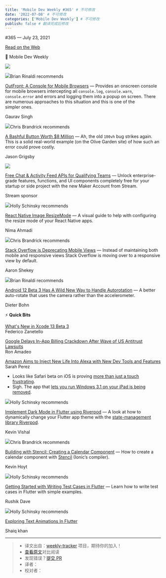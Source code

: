```yaml
---
title: 'Mobile Dev Weekly #365' # 不可修改
date: '2022-07-08' # 不可修改
categories: ['Mobile Dev Weekly'] # 不可修改
publish: false # 翻译完成后修改
---
```


<!--以上是预览信息，图片一张或限制百字左右，前者优先，全文请使用二级及以下标题-->
<!-- more -->

#​365 — July 23, 2021

[Read on the Web](https://mobiledevweekly.com/link/111514/web)

📱 Mobile Dev Weekly

[![](https://res.cloudinary.com/cpress/image/upload/w_1280,e_sharpen:60/n4or9k9xzyr3k5gppcpn.jpg)](https://mobiledevweekly.com/link/111515/web)

![](https://cooperpress.s3.amazonaws.com/remotesynth.png)Brian Rinaldi recommends

[OutFront: A Console for Mobile Browsers](https://mobiledevweekly.com/link/111515/web) — Provides an onscreen console for mobile browsers intercepting all `console.log`, `console.warn`, `console.error` and errors and logging them into a popup on screen. There are numerous approaches to this situation and this is one of the simpler ones.

Gaurav Singh

![](https://cooperpress.s3.amazonaws.com/chrisbrandrick.png)Chris Brandrick recommends

[A Bashful Button Worth $8 Million](https://mobiledevweekly.com/link/111516/web) — Ah, the old `100vh` bug strikes again. This is a solid real-world example (on the Olive Garden site) of how such an error could prove costly.

Jason Grigsby

[![](https://copm.s3.amazonaws.com/d3f8ad8a.png)](https://mobiledevweekly.com/link/111517/web)

[Free Chat & Activity Feed APIs for Qualifying Teams](https://mobiledevweekly.com/link/111517/web) — Unlock enterprise-grade features, functions, and UI components completely free for your startup or side project with the new Maker Account from Stream.

Stream sponsor

![](https://cooperpress.s3.amazonaws.com/devgirlfl.png)Holly Schinsky recommends

[React Native Image ResizeMode](https://mobiledevweekly.com/link/111518/web) — A visual guide to help with configuring the resize mode of your React Native apps.

Nima Ahmadi

![](https://cooperpress.s3.amazonaws.com/chrisbrandrick.png)Chris Brandrick recommends

[Stack Overflow is Deprecating Mobile Views](https://mobiledevweekly.com/link/111519/web) — Instead of maintaining both mobile and responsive views Stack Overflow is moving over to a responsive view by default.

Aaron Shekey

![](https://cooperpress.s3.amazonaws.com/remotesynth.png)Brian Rinaldi recommends

[Android 12 Beta 3 Has A Wild New Way to Handle Autorotation](https://mobiledevweekly.com/link/111520/web) — A better auto-rotate that uses the camera rather than the accelerometer.

Dieter Bohn

⚡️ **Quick Bits**

[What's New in Xcode 13 Beta 3](https://mobiledevweekly.com/link/111521/web)  
Federico Zanetello

[Google Delays In-App Billing Crackdown After Wave of US Antitrust Lawsuits](https://mobiledevweekly.com/link/111522/web)  
Ron Amadeo

[Amazon Aims to Inject New Life Into Alexa with New Dev Tools and Features](https://mobiledevweekly.com/link/111523/web)  
Sarah Perez

*   Looks like Safari beta on iOS is proving [more than just a touch frustrating](https://mobiledevweekly.com/link/111524/web).
*   Sigh. The app that [lets you run Windows 3.1 on your iPad is being removed](https://mobiledevweekly.com/link/111525/web).

![](https://cooperpress.s3.amazonaws.com/devgirlfl.png)Holly Schinsky recommends

[Implement Dark Mode in Flutter using Riverpod](https://mobiledevweekly.com/link/111526/web) — A look at how to dynamically change your Flutter app theme with the [state-management library Riverpod](https://mobiledevweekly.com/link/111527/web).

Kevin Vishal

![](https://cooperpress.s3.amazonaws.com/chrisbrandrick.png)Chris Brandrick recommends

[Building with Stencil: Creating a Calendar Component](https://mobiledevweekly.com/link/111528/web) — How to create a calendar component with [Stencil](https://mobiledevweekly.com/link/111529/web) (Ionic’s compiler).

Kevin Hoyt

![](https://cooperpress.s3.amazonaws.com/devgirlfl.png)Holly Schinsky recommends

[Getting Started with Writing Test Cases in Flutter](https://mobiledevweekly.com/link/111530/web) — Learn how to write test cases in Flutter with simple examples.

Rushik Dave

![](https://cooperpress.s3.amazonaws.com/devgirlfl.png)Holly Schinsky recommends

[Exploring Text Animations In Flutter](https://mobiledevweekly.com/link/111531/web)

Shaiq khan

---
> * 译文出自：[weekly-tracker](https://github.com/FEDarling/weekly-tracker) 项目，期待你的加入！
> * [查看原文](https://mobiledevweekly.com/issues/365)对比阅读
> * 发现错误？[提交 PR](https://github.com/FEDarling/weekly-tracker/blob/main/weeklys/mobile_dev_weekly/365)
> * 译者：
> * 校对者：
